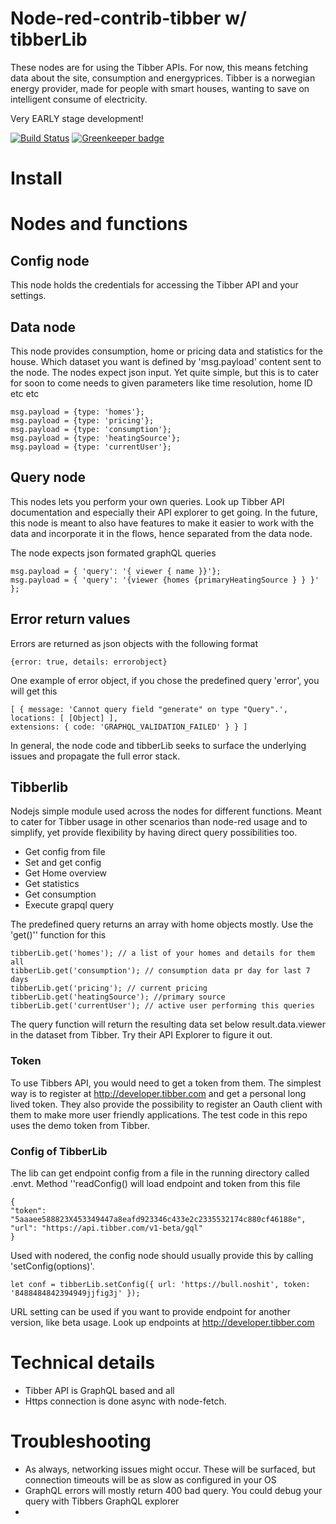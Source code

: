 # Node-red-contrib-tibber w/ tibberLib

These nodes are for using the Tibber APIs. For now, this means fetching data about the site, consumption and energyprices.
Tibber is a norwegian energy provider, made for people with smart houses, wanting to save on intelligent consume of electricity.

Very EARLY stage development!

[![Build Status](https://travis-ci.com/ksvan/node-red-contrib-tibber.svg?branch=master)](https://travis-ci.com) [![Greenkeeper badge](https://badges.greenkeeper.io/ksvan/node-red-contrib-tibber.svg)](https://greenkeeper.io/)

# Install



# Nodes and functions

## Config node
This node holds the credentials for accessing the Tibber API and your settings.

## Data node
This node provides consumption, home or pricing data and statistics for the house. Which dataset you want is defined by 'msg.payload' content sent to the node. The nodes expect json input. Yet quite simple, but this is to cater for soon to come needs to given parameters like time resolution, home ID etc etc
    
    msg.payload = {type: 'homes'};
    msg.payload = {type: 'pricing'};
    msg.payload = {type: 'consumption'};
    msg.payload = {type: 'heatingSource'};
    msg.payload = {type: 'currentUser'};


## Query node
This nodes lets you perform your own queries. Look up Tibber API documentation and especially their API explorer to get going.
In the future, this node is meant to also have features to make it easier to work with the data and incorporate it in the flows, hence separated from the data node. 

The node expects json formated graphQL queries

    msg.payload = { 'query': '{ viewer { name }}'};
    msg.payload = { 'query': '{viewer {homes {primaryHeatingSource } } }' };

## Error return values
Errors are returned as json objects with the following format

    {error: true, details: errorobject}

One example of error object, if you chose the predefined query 'error', you will get this
    
    [ { message: 'Cannot query field "generate" on type "Query".',
    locations: [ [Object] ],
    extensions: { code: 'GRAPHQL_VALIDATION_FAILED' } } ]

In general, the node code and tibberLib seeks to surface the underlying issues and propagate the full error stack. 

## Tibberlib
Nodejs simple module used across the nodes for different functions. Meant to cater for Tibber usage in other scenarios than node-red usage and to simplify, yet provide flexibility by having direct query possibilities too.

* Get config from file
* Set and get config
* Get Home overview 
* Get statistics
* Get consumption
* Execute grapql query

 The predefined query returns an array with home objects mostly. Use the 'get()'' function for this

    tibberLib.get('homes'); // a list of your homes and details for them all
    tibberLib.get('consumption'); // consumption data pr day for last 7 days
    tibberLib.get('pricing'); // current pricing
    tibberLib.get('heatingSource'); //primary source
    tibberLib.get('currentUser'); // active user performing this queries

The query function will return the resulting data set below result.data.viewer in the dataset from Tibber. Try their API Explorer to figure it out.


### Token
To use Tibbers API, you would need to get a token from them. The simplest way is to register at http://developer.tibber.com and get a personal long lived token. They also provide the possibility to register an Oauth client with them to make more user friendly applications. The test code in this repo uses the demo token from Tibber.

### Config of TibberLib
The lib can get endpoint config from a file in the running directory called .envt. Method ''readConfig() will load endpoint and token from this file

    {
    "token": "5aaaee588823X453349447a8eafd923346c433e2c2335532174c880cf46188e",
    "url": "https://api.tibber.com/v1-beta/gql"
    }

Used with nodered, the config node should usually provide this by calling 'setConfig(options)'.
    
    let conf = tibberLib.setConfig({ url: 'https://bull.noshit', token: '8488484842394949jjfig3j' });

URL setting can be used if you want to provide endpoint for another version, like beta usage. Look up endpoints at http://developer.tibber.com

# Technical details
* Tibber API is GraphQL based and all
* Https connection is done async with node-fetch.

# Troubleshooting
* As always, networking issues might occur. These will be surfaced, but connection timeouts will be as slow as configured in your OS
* GraphQL errors will mostly return 400 bad query. You could debug your query with Tibbers GraphQL explorer
* 





